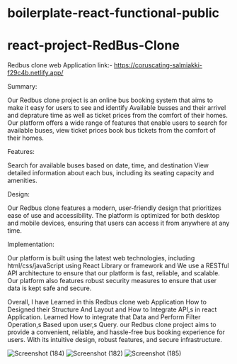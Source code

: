 # boilerplate-react-functional-public

# react-project-RedBus-Clone
Redbus clone web Application link:- https://coruscating-salmiakki-f29c4b.netlify.app/

Summary:

Our Redbus clone project is an online bus booking system that aims to make it easy for users to see and identify Available busses and their arrivel and deprature time as well as ticket prices from the comfort of their homes.
Our platform offers a wide range of features that enable users to search for available buses, view ticket prices book bus tickets from the comfort of their homes.

Features:

Search for available buses based on date, time, and destination
View detailed information about each bus, including its seating capacity and amenities.

Design:

Our Redbus clone features a modern, user-friendly design that prioritizes ease of use and accessibility. The platform is optimized for both desktop and mobile devices, ensuring that users can access it from anywhere at any time.

Implementation:

Our platform is built using the latest web technologies, including html/css/javaScript using React Library or framework and We use a RESTful API architecture to ensure that our platform is fast, reliable, and scalable. Our platform also features robust security measures to ensure that user data is kept safe and secure.

Overall,
I have Learned in this Redbus clone web Application How to Designed their Structure And Layout and How to Integrate API,s  in react Application.
Learned How to integrate that Data and Perform Filter Operation,s Based upon user,s Query.
our Redbus clone project aims to provide a convenient, reliable, and hassle-free bus booking experience for users. With its intuitive design, robust features, and secure infrastructure.

![Screenshot (184)](https://github.com/2044kautik/Redbus-Clone---React-Project---g89h5u437e78/assets/111452796/ccd21143-d989-439a-8a1b-ec00986d125e)
![Screenshot (182)](https://github.com/2044kautik/Redbus-Clone---React-Project---g89h5u437e78/assets/111452796/ed35d70c-d2cc-4109-8830-295c221f9301)
![Screenshot (185)](https://github.com/2044kautik/Redbus-Clone---React-Project---g89h5u437e78/assets/111452796/80832488-f677-4944-a63e-2c6591cbb55e)










